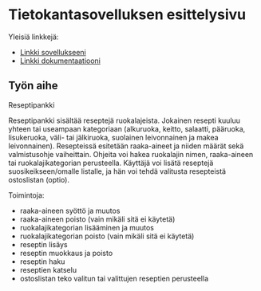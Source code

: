 # Tietokantasovelluksen esittelysivu

Yleisiä linkkejä:

* [Linkki sovellukseeni](http://ehaverin.users.cs.helsinki.fi/reseptipankki/)
* [Linkki dokumentaatiooni](https://github.com/wirefox/reseptipankki/blob/master/doc/dokumentaatio.pdf)

## Työn aihe

Reseptipankki

Reseptipankki sisältää reseptejä ruokalajeista. Jokainen resepti kuuluu yhteen tai useampaan kategoriaan (alkuruoka, keitto, salaatti, pääruoka, lisukeruoka, väli- tai jälkiruoka, suolainen leivonnainen ja makea leivonnainen). Resepteissä esitetään raaka-aineet ja niiden määrät sekä valmistusohje vaiheittain. Ohjeita voi hakea ruokalajin nimen, raaka-aineen tai ruokalajikategorian perusteella. Käyttäjä voi lisätä reseptejä suosikeikseen/omalle listalle, ja hän voi tehdä valitusta resepteistä ostoslistan (optio).

Toimintoja:

* raaka-aineen syöttö ja muutos
* raaka-aineen poisto (vain mikäli sitä ei käytetä)
* ruokalajikategorian lisääminen ja muutos
* ruokalajikategorian poisto (vain mikäli sitä ei käytetä)
* reseptin lisäys
* reseptin muokkaus ja poisto
* reseptin haku
* reseptien katselu
* ostoslistan teko valitun tai valittujen reseptien perusteella
